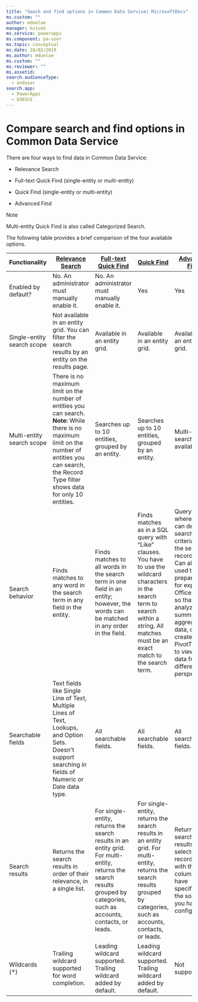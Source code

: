 ```yaml
---
title: "Seach and find options in Common Data Service| MicrosoftDocs"
ms.custom: ""
author: mduelae
manager: kvivek
ms.service: powerapps
ms.component: pa-user
ms.topic: conceptual
ms.date: 10/02/2019
ms.author: mduelae
ms.custom: ""
ms.reviewer: ""
ms.assetid: 
search.audienceType: 
  - enduser
search.app: 
  - PowerApps
  - D365CE
---
```


# Compare search and find options in Common Data Service

There are four ways to find data in Common Data Service:

-   Relevance Search  
  
-   Full-text Quick Find (single-entity or multi-entity)  
  
-   Quick Find (single-entity or multi-entity)  

-   Advanced Find

> [!NOTE]
> Multi-entity Quick Find is also called Categorized Search. 
  
The following table provides a brief comparison of the four available options.

|Functionality|[Relevance Search](search-records.md#relevance-search)|[Full-text Quick Find](search-records.md#start-a-search)|[Quick Find](search-records.md#start-a-search)|[Advanced Find](create-edit-or-save-advanced-find-search.md)|  
|-------------------|----------------------|---------------------------|----------------|-------------------|  
|Enabled by default?|No. An administrator must manually enable it.|No. An administrator must manually enable it.|Yes|Yes|  
|Single-entity search scope|Not available in an entity grid. You can filter the search results by an entity on the results page.|Available in an entity grid.|Available in an entity grid.|Available in an entity grid.|  
|Multi-entity search scope|There is no maximum limit on the number of entities you can search. **Note:**  While there is no maximum limit on the number of entities you can search, the Record Type filter shows data for only 10 entities.|Searches up to 10 entities, grouped by an entity.|Searches up to 10 entities, grouped by an entity.|Multi-entity search not available.|  
|Search behavior|Finds matches to any word in the search term in any field in the entity.|Finds matches to all words in the search term in one field in an entity; however, the words can be matched in any order in the field.|Finds matches as in a SQL query with “Like” clauses. You have to use the wildcard characters in the search term to search within a string. All matches must be an exact match to the search term.|Query builder where you can define search criteria for the selected record type. Can also be used to prepare data for export to Office Excel so that you analyze, summarize,or aggregate data, or create PivotTables to view your data from different perspectives.|  
|Searchable fields|Text fields like Single Line of Text, Multiple Lines of Text, Lookups, and Option Sets. Doesn't support searching in fields of Numeric or Date data type.|All searchable fields.|All searchable fields.|All searchable fields.|  
|Search results|Returns the search results in order of their relevance, in a single list.|For single-entity, returns the search results in an entity grid. For multi-entity, returns the search results grouped by categories, such as accounts, contacts, or leads.|For single-entity, returns the search results in an entity grid. For multi-entity, returns the search results grouped by categories, such as accounts, contacts, or leads.|Returns search results of the selected record type with the columns you have specified, in the sort order you have configured.|
|Wildcards (*)|Trailing wildcard supported for word completion.|Leading wildcard supported. Trailing wildcard added by default.|Leading wildcard supported. Trailing wildcard added by default.|Not supported.|  
